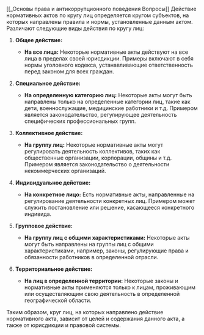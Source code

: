 [[_Основы права и антикоррупционного поведения Вопросы]]
Действие нормативных актов по кругу лиц определяется кругом субъектов, на которых направлены правила и нормы, установленные данным актом. Различают следующие виды действия по кругу лиц:

1. **Общее действие:**
   - **На все лица:** Некоторые нормативные акты действуют на все лица в пределах своей юрисдикции. Примеры включают в себя нормы уголовного кодекса, устанавливающие ответственность перед законом для всех граждан.

2. **Специальное действие:**
   - **На определенную категорию лиц:** Некоторые акты могут быть направлены только на определенные категории лиц, такие как дети, военнослужащие, медицинские работники и т.д. Примером является законодательство, регулирующее деятельность специфических профессиональных групп.

3. **Коллективное действие:**
   - **На группу лиц:** Некоторые нормативные акты могут регулировать деятельность коллективов, таких как общественные организации, корпорации, общины и т.д. Примером является законодательство о деятельности некоммерческих организаций.

4. **Индивидуальное действие:**
   - **На конкретное лицо:** Есть нормативные акты, направленные на регулирование деятельности конкретных лиц. Примером может служить постановление или решение, касающееся конкретного индивида.

5. **Групповое действие:**
   - **На группу лиц с общими характеристиками:** Некоторые акты могут быть направлены на группы лиц с общими характеристиками, например, законы, регулирующие права и обязанности работников в определенной отрасли.

6. **Территориальное действие:**
   - **На лиц в определенной территории:** Некоторые законы и нормативные акты применяются только к лицам, проживающим или осуществляющим свою деятельность в определенной географической области.

Таким образом, круг лиц, на которых направлено действие нормативного акта, зависит от целей и содержания данного акта, а также от юрисдикции и правовой системы.